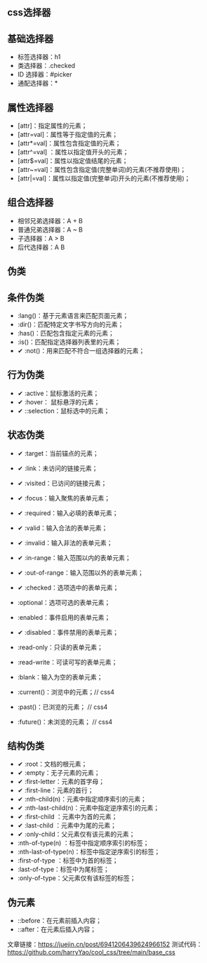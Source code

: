 ## css选择器

## 基础选择器

* 标签选择器：h1
* 类选择器：.checked
* ID 选择器：#picker
* 通配选择器：*

## 属性选择器

* [attr]：指定属性的元素；
* [attr=val]：属性等于指定值的元素；
* [attr*=val]：属性包含指定值的元素；
* [attr^=val]	：属性以指定值开头的元素；
* [attr$=val]：属性以指定值结尾的元素；
* [attr~=val]：属性包含指定值(完整单词)的元素(不推荐使用)；
* [attr|=val]：属性以指定值(完整单词)开头的元素(不推荐使用)；

## 组合选择器

* 相邻兄弟选择器：A + B
* 普通兄弟选择器：A ~ B
* 子选择器：A > B
* 后代选择器：A B

## 伪类
## 条件伪类
  
* :lang()：基于元素语言来匹配页面元素；
* :dir()：匹配特定文字书写方向的元素；
* :has()：匹配包含指定元素的元素；
* :is()：匹配指定选择器列表里的元素；
* ✔ :not()：用来匹配不符合一组选择器的元素；

## 行为伪类

* ✔ :active：鼠标激活的元素；
* ✔ :hover：	鼠标悬浮的元素；
* ✔ ::selection：鼠标选中的元素；

## 状态伪类

* ✔ :target：当前锚点的元素； 
* ✔ :link：未访问的链接元素；
* ✔ :visited：已访问的链接元素；
* ✔ :focus：输入聚焦的表单元素；
* ✔ :required：输入必填的表单元素；
* ✔ :valid：输入合法的表单元素；
* ✔ :invalid：输入非法的表单元素；
* ✔ :in-range：输入范围以内的表单元素；
* ✔ :out-of-range：输入范围以外的表单元素；
* ✔ :checked：选项选中的表单元素；
* :optional：选项可选的表单元素；
* :enabled：事件启用的表单元素；
* ✔ :disabled：事件禁用的表单元素；
* :read-only：只读的表单元素；
* :read-write：可读可写的表单元素；
* :blank：输入为空的表单元素；
  
* :current()：浏览中的元素；// css4
* :past()：已浏览的元素；   // css4
* :future()：未浏览的元素； // css4
 
## 结构伪类

* ✔ :root：文档的根元素；       
* ✔ :empty：无子元素的元素；    
* ✔ :first-letter：元素的首字母；
* ✔ :first-line：元素的首行；
* ✔ :nth-child(n)：元素中指定顺序索引的元素；
* ✔ :nth-last-child(n)：元素中指定逆序索引的元素；
* ✔ :first-child	：元素中为首的元素；
* ✔ :last-child	：元素中为尾的元素；
* ✔ :only-child：父元素仅有该元素的元素；
* :nth-of-type(n)	：标签中指定顺序索引的标签；
* :nth-last-of-type(n)：标签中指定逆序索引的标签；
* :first-of-type	：标签中为首的标签；
* :last-of-type：标签中为尾标签；
* :only-of-type：父元素仅有该标签的标签；

## 伪元素

* ::before：在元素前插入内容；
* ::after：在元素后插入内容；


文章链接：https://juejin.cn/post/6941206439624966152
测试代码：https://github.com/harryYao/cool_css/tree/main/base_css
